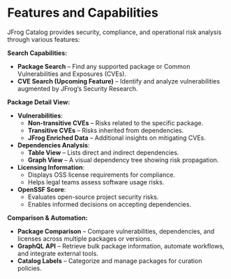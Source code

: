# Features and Capabilities

JFrog Catalog provides security, compliance, and operational risk analysis through various features:

**Search Capabilities:**

* **Package Search** – Find any supported package or Common Vulnerabilities and Exposures (CVEs).
* **CVE Search (Upcoming Feature)** – Identify and analyze vulnerabilities augmented by JFrog’s Security Research.

**Package Detail View:**

* **Vulnerabilities**:
  * **Non-transitive CVEs** – Risks related to the specific package.
  * **Transitive CVEs** – Risks inherited from dependencies.
  * **JFrog Enriched Data** – Additional insights on mitigating CVEs.
* **Dependencies Analysis**:
  * **Table View** – Lists direct and indirect dependencies.
  * **Graph View** – A visual dependency tree showing risk propagation.
* **Licensing Information**:
  * Displays OSS license requirements for compliance.
  * Helps legal teams assess software usage risks.
* **OpenSSF Score**:
  * Evaluates open-source project security risks.
  * Enables informed decisions on accepting dependencies.

**Comparison & Automation:**

* **Package Comparison** – Compare vulnerabilities, dependencies, and licenses across multiple packages or versions.
* **GraphQL API** – Retrieve bulk package information, automate workflows, and integrate external tools.
* **Catalog Labels** – Categorize and manage packages for curation policies.
